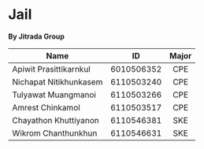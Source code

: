 # Jail

**By Jitrada Group**

| Name |ID|Major|
|---------------|:-----------:|:-----:|
| Apiwit Prasittikarnkul | 6010506352 | CPE |
| Nichapat Nitikhunkasem | 6110503240 | CPE |
| Tulyawat Muangmanoi    | 6110503266 | CPE |
| Amrest Chinkamol       | 6110503517 | CPE |
| Chayathon Khuttiyanon  | 6110546381 | SKE |
| Wikrom Chanthunkhun    | 6110546631 | SKE |
